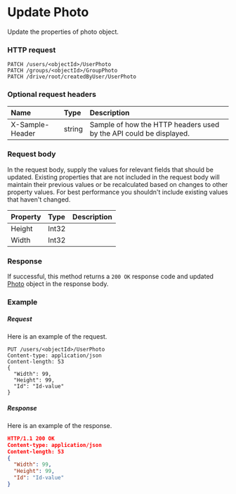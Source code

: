 # Update Photo

Update the properties of photo object.
### HTTP request
```http
PATCH /users/<objectId>/UserPhoto
PATCH /groups/<objectId>/GroupPhoto
PATCH /drive/root/createdByUser/UserPhoto
```
### Optional request headers
| Name       | Type | Description|
|:-----------|:------|:----------|
| X-Sample-Header  | string  | Sample of how the HTTP headers used by the API could be displayed.|

### Request body
In the request body, supply the values for relevant fields that should be updated. Existing properties that are not included in the request body will maintain their previous values or be recalculated based on changes to other property values. For best performance you shouldn't include existing values that haven't changed.

| Property	   | Type	|Description|
|:---------------|:--------|:----------|
|Height|Int32||
|Width|Int32||

### Response
If successful, this method returns a `200 OK` response code and updated [Photo](../resources/photo.md) object in the response body.
### Example
##### Request
Here is an example of the request.
```http
PUT /users/<objectId>/UserPhoto
Content-type: application/json
Content-length: 53
{
  "Width": 99,
  "Height": 99,
  "Id": "Id-value"
}
```
##### Response
Here is an example of the response.
```json
HTTP/1.1 200 OK
Content-type: application/json
Content-length: 53
{
  "Width": 99,
  "Height": 99,
  "Id": "Id-value"
}
```

<!-- uuid: 6542bcb9-a69a-4caf-be4e-66de8d831206
2015-10-09 18:34:13 UTC -->